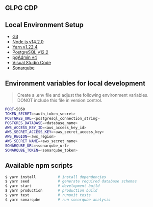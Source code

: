## GLPG CDP

## Local Environment Setup
- [Git](https://git-scm.com/)
- [Node.js v14.2.0](https://nodejs.org/en/)
- [Yarn v1.22.4](https://classic.yarnpkg.com/en/docs/install/#windows-stable)
- [PostgreSQL v12.2](https://www.enterprisedb.com/downloads/postgres-postgresql-downloads)
- [pgAdmin v4](https://www.pgadmin.org/)
- [Visual Studio Code](https://code.visualstudio.com/)
- [Sonarqube](https://www.sonarqube.org/)

## Environment variables for local development
> Create a .env file and adjust the following environment variables. DONOT include this file in version control.

```bash
PORT=5050
TOKEN_SECRET=<auth_token_secret>
POSTGRES_URL=<postgresql_connection_string>
POSTGRES_DATABASE=<database_name>
AWS_ACCESS_KEY_ID=<aws_access_key_id>
AWS_SECRET_ACCESS_KEY=<aws_secret_access_key>
AWS_REGION=<aws_region>
AWS_SECRET_NAME=<aws_secret_name>
SONARQUBE_URL=<sonarqube_url>
SONARQUBE_TOKEN=<sonarqube_token>
```

## Available npm scripts
```bash
$ yarn install          # install dependencies
$ yarn seed             # generate required database schemas
$ yarn start            # development build
$ yarn production       # production build
$ yarn test             # rununit tests
$ yarn sonarqube        # run sonarqube analysis
```
